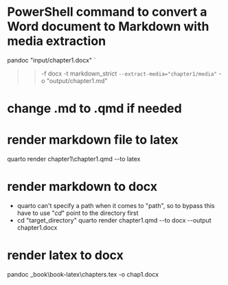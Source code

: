 # PowerShell command to convert a Word document to Markdown with media extraction
pandoc "input/chapter1.docx" `
>>   -f docx -t markdown_strict `
>>   --extract-media="chapter1/media" `
>>   -o "output/chapter1.md"
# change .md to .qmd if needed

# render markdown file to latex
quarto render chapter1\chapter1.qmd --to latex

# render markdown to docx
 * quarto can't specify a path when it comes to "path", so to bypass this have to use "*cd*" point to the directory first 
 * cd "target_directory\" quarto render chapter1.qmd --to docx --output chapter1.docx

# render latex to docx
pandoc _book\book-latex\chapters.tex -o chap1.docx